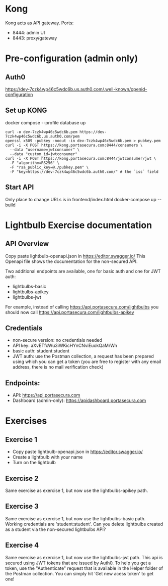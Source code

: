 # Kong
Kong acts as API gateway. 
Ports: 
- 8444: admin UI
- 8443: proxy/gateway

# Pre-configuration (admin only)
## Auth0
https://dev-7czk4wp46c5wdc6b.us.auth0.com/.well-known/openid-configuration

## Set up KONG
docker compose --profile database up

```
curl -o dev-7czk4wp46c5wdc6b.pem https://dev-7czk4wp46c5wdc6b.us.auth0.com/pem
openssl x509 -pubkey -noout -in dev-7czk4wp46c5wdc6b.pem > pubkey.pem
curl -i -X POST https://kong.portasecura.com:8444/consumers \
  --data "username=jwtconsumer" \
  --data "custom_id=jwtconsumer"
curl -i -X POST https://kong.portasecura.com:8444/jwtconsumer/jwt \
  -F "algorithm=RS256" \
  -F "rsa_public_key=@./pubkey.pem" \
  -F "key=https://dev-7czk4wp46c5wdc6b.auth0.com/" # the `iss` field
```
## Start API
Only place to change URLs is in frontend/index.html
docker-compose up --build

# Lightbulb Exercise documentation
## API Overview
Copy paste lightbulb-openapi.json in https://editor.swagger.io/
This Openapi file shows the documentation for the non-secured API. 

Two additional endpoints are available, one for basic auth and one for JWT auth:
- lightbulbs-basic
- lightbulbs-apikey
- lightbulbs-jwt

For example, instead of calling https://api.portasecura.com/lightbulbs you should now call https://api.portasecura.com/lightbulbs-apikey

## Credentials
- non-secure version: no credentials needed
- API key: aXvETfcWu3iWKicHYnCNviEuokQaMrWn
- basic auth: student:student
- JWT auth: use the Postman collection, a request has been prepared using which you can get a token (you are free to register with any email address, there is no mail verification check)

## Endpoints:
- API: https://api.portasecura.com
- Dashboard (admin-only): https://apidashboard.portasecura.com

# Exercises
## Exercise 1
- Copy paste lightbulb-openapi.json in https://editor.swagger.io/
- Create a lightbulb with your name
- Turn on the lightbulb

## Exercise 2
Same exercise as exercise 1, but now use the lightbulbs-apikey path. 

## Exercise 3
Same exercise as exercise 1, but now use the lightbulbs-basic path. Working credentials are 'student:student'. 
Can you delete lightbulbs created as a student via the non-secured lightbulbs API?

## Exercise 4
Same exercise as exercise 1, but now use the lightbulbs-jwt path. This api is secured using JWT tokens that are issued by Auth0. To help you get a token, use the "Authenticate" request that is available in the Helper folder of the Postman collection. You can simply hit 'Get new acess token' to get one!
